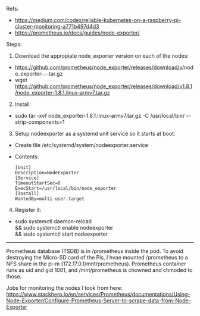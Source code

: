 Refs:

- https://medium.com/codex/reliable-kubernetes-on-a-raspberry-pi-cluster-monitoring-a771b497d4d3
- https://prometheus.io/docs/guides/node-exporter/

Steps:

1. Download the appropiate node_exporter version on each of the nodes:
  - https://github.com/prometheus/node_exporter/releases/download/v<VERSION>/node_exporter-<VERSION>.<OS>-<ARCH>.tar.gz
  - wget https://github.com/prometheus/node_exporter/releases/download/v1.8.1/node_exporter-1.8.1.linux-armv7.tar.gz

2. Install:
  - sudo tar -xvf node_exporter-1.8.1.linux-armv7.tar.gz -C /usr/local/bin/ --strip-components=1

3. Setup nodeexporter as a systemd unit service so it starts at boot:
  - Create file /etc/systemd/system/nodeexporter.service
  - Contents:

        [Unit]
        Description=NodeExporter
        [Service]
        TimeoutStartSec=0
        ExecStart=/usr/local/bin/node_exporter
        [Install]
        WantedBy=multi-user.target

4. Register it:
  - sudo systemctl daemon-reload \
  && sudo systemctl enable nodeexporter \
  && sudo systemctl start nodeexporter

---

Prometheus database (TSDB) is in /prometheus inside the pod. To avoid destroying the Micro-SD card of the Pis, I hvae mounted /prometheus to a NFS share in the pi-m (172.17.0.1/mnt/prometheus).
Prometheus container runs as uid and gid 1001, and /mnt/prometheus is chowned and chmoded to those.


Jobs for monitoring the nodes I took from here:
https://www.stackhero.io/en/services/Prometheus/documentations/Using-Node-Exporter/Configure-Prometheus-Server-to-scrape-data-from-Node-Exporter
